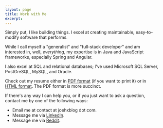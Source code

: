 ```yaml
---
layout: page
title: Work with Me
excerpt: 
---
```


Simply put, I like building things. I excel at creating maintainable, easy-to-modify software that performs.

While I call myself a "generalist" and "full-stack developer" and am interested in, well, *everything*, my expertise is in Java and JavaScript frameworks, especially Spring and Angular.

I also excel at SQL and relational databases; I've used Microsoft SQL Server, PostGreSQL, MySQL, and Oracle.

Check out my resume either in [PDF format](https://www.joehxblog.com/pdfs/hendrix-resume.pdf) (if you want to print it) or in [HTML format](https://www.joehxblog.com/resume/). The PDF format is more succinct.

If there's any way I can help you, or if you just want to ask a question, contact me by one of the following ways:

* Email me at contact at joehxblog dot com.
* Message me via [LinkedIn](https://www.linkedin.com/in/joehx/).
* Message me via [Reddit](https://www.reddit.com/message/compose/?to=joehx).